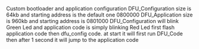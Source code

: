 Custom bootloader and application configuration
DFU_Configuration size is 64kb and starting address is the default one 0800000
DFU_Application size is 960kb and starting address is 0801000
DFU_Configuration will blink Green Led and application code is simply blinking Red Led
first flash application code then dfu_config code.
at start it will first run DFU_Code then after 1 second it will jump to the application code
